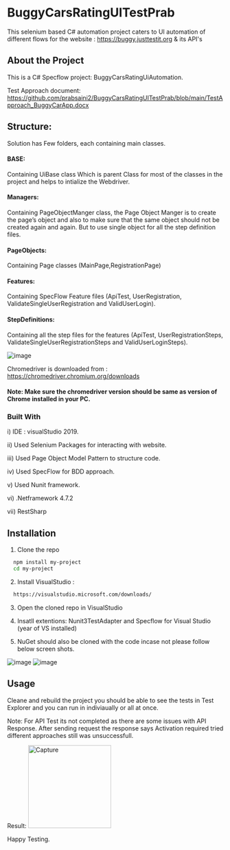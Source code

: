 # BuggyCarsRatingUITestPrab
This selenium based C# automation project caters to UI automation of different flows for the website : https://buggy.justtestit.org & its API's
## About the Project
This is a C# Specflow project: BuggyCarsRatingUiAutomation.

Test Approach document: https://github.com/prabsaini2/BuggyCarsRatingUITestPrab/blob/main/TestApproach_BuggyCarApp.docx
## Structure:

Solution has Few folders, each containing main classes. 

#### BASE: 

Containing UiBase class Which is parent Class for most of the classes in the project and helps to intialize the Webdriver.

#### Managers: 

Containing PageObjectManger class, the Page Object Manger is to create the page’s object and also to make sure that the same object should not be created again and again. But to use single object for all the step definition files.

#### PageObjects:

Containing Page classes (MainPage,RegistrationPage)

#### Features:

Containing SpecFlow Feature files (ApiTest, UserRegistration, ValidateSingleUserRegistration and ValidUserLogin).

#### StepDefinitions:

Containing all the step files for the features (ApiTest, UserRegistrationSteps, ValidateSingleUserRegistrationSteps and ValidUserLoginSteps).


![image](https://user-images.githubusercontent.com/68798285/167316640-14cfdadd-82b3-436c-9735-3f204310aa77.png)



Chromedriver is downloaded from : https://chromedriver.chromium.org/downloads

#### Note: Make sure the chromedriver version should be same as version of Chrome installed in your PC.

### Built With

i) IDE : visualStudio 2019.

ii) Used Selenium Packages for interacting with website.

iii) Used Page Object Model Pattern to structure code.

iv) Used SpecFlow for BDD approach.

v) Used Nunit framework.

vi) .Netframework 4.7.2

vii) RestSharp
## Installation

1) Clone the repo

```bash
  npm install my-project
  cd my-project
```

2) Install VisualStudio :

```bash
  https://visualstudio.microsoft.com/downloads/
```

3) Open the cloned repo in VisualStudio

4) Insatll extentions: Nunit3TestAdapter and Specflow for Visual Studio (year of VS installed)

5) NuGet should also be cloned with the code incase not please follow below screen shots.

![image](https://user-images.githubusercontent.com/68798285/167292096-3f865d4b-4202-45cd-9e8d-abcdedb4308d.png)
![image](https://user-images.githubusercontent.com/68798285/167292111-37daadef-a349-4e96-a849-f845929fdb91.png)



## Usage

Cleane and rebuild the project you should be able to see the tests in Test Explorer and you can run in indiviaually or all at once.

Note: For API Test its not completed as there are some issues with API Response.
After sending request the response says Activation required tried different approaches still was unsuccessfull. 

Result:
<img width="193" alt="Capture" src="https://user-images.githubusercontent.com/68798285/167292149-8bd9f76a-9717-4ef5-9ac8-701818e32ff7.PNG">


 Happy Testing. 
